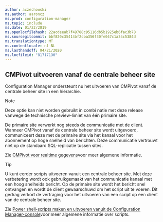 ```yaml
---
author: aczechowski
ms.author: aaroncz
ms.prod: configuration-manager
ms.topic: include
ms.date: 01/22/2019
ms.openlocfilehash: 22acdeeab7f49788c95116db5b1925eb6fac3b78
ms.sourcegitcommit: bbf820c35414bf2cba356f30fe047c1a34c5384d
ms.translationtype: MT
ms.contentlocale: nl-NL
ms.lasthandoff: 04/21/2020
ms.locfileid: "81717130"
---
```

## <a name="run-cmpivot-from-the-central-administration-site"></a><a name="bkmk_cmpivot"></a>CMPivot uitvoeren vanaf de centrale beheer site
<!--3610960-->

Configuration Manager ondersteunt nu het uitvoeren van CMPivot vanaf de centrale beheer site in een hiërarchie. 

> [!Note]  
> Deze optie kan niet worden gebruikt in combi natie met deze release vanwege de technische preview-limiet van één primaire site.  

De primaire site verwerkt nog steeds de communicatie met de client. Wanneer CMPivot vanaf de centrale beheer site wordt uitgevoerd, communiceert deze met de primaire site via het kanaal voor het abonnement op hoge snelheid van berichten. Deze communicatie vertrouwt niet op de standaard SQL-replicatie tussen sites. 

Zie [CMPivot voor realtime gegevens](../../../../servers/manage/cmpivot.md)voor meer algemene informatie.

> [!Tip]  
> U kunt eerder scripts uitvoeren vanuit een centrale beheer site. Met deze verbetering wordt ook gebruikgemaakt van het communicatie kanaal met een hoog snelheids bericht. Op de primaire site wordt het bericht snel ontvangen en wordt de client gewaarschuwd om het script uit te voeren. Dit gedrag verkort de vertraging voor het uitvoeren van een script op een client van de centrale beheer site.  
> 
> Zie [Power shell-scripts maken en uitvoeren vanuit de Configuration Manager-console](../../../../../apps/deploy-use/create-deploy-scripts.md)voor meer algemene informatie over scripts.  

